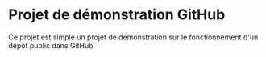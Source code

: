 # Projet de démonstration GitHub
Ce projet est simple un projet de démonstration sur le fonctionnement d'un dépôt public dans GitHub
